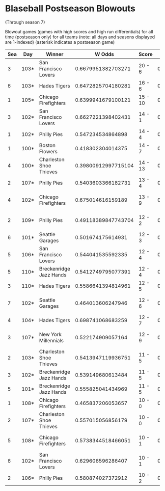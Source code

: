 # Blaseball Postseason Blowouts
(Through season 7)



Blowout games (games with high scores and high run differentials) for all time (postseason only) for all teams (note: all days and seasons displayed are 1-indexed) (asterisk indicates a postseason game)


| Sea | Day | Winner | W Odds | Score | L Odds | Loser | 
| ------ |------ |------ |------ |------ |------ |------ |
| 3 | 103* | San Francisco Lovers | 0.6679951382703271 | 20 - 6 | 0.33200486172967203 | Charleston Shoe Thieves | 
| 6 | 103* | Hades Tigers | 0.6472825704180281 | 16 - 6 | 0.35271742958197105 | Kansas City Breath Mints | 
| 1 | 105* | Chicago Firefighters | 0.6399941679100121 | 15 - 10 | 0.36000583208998704 | Boston Flowers | 
| 3 | 102* | San Francisco Lovers | 0.6627221398402431 | 14 - 1 | 0.337277860159756 | Charleston Shoe Thieves | 
| 1 | 102* | Philly Pies | 0.547234534864898 | 14 - 4 | 0.452765465135101 | Breckenridge Jazz Hands | 
| 1 | 100* | Boston Flowers | 0.418302304014375 | 14 - 7 | 0.581697695985624 | Yellowstone Magic | 
| 4 | 100* | Charleston Shoe Thieves | 0.39800912997715104 | 14 - 13 | 0.601990870022848 | Chicago Firefighters | 
| 2 | 107* | Philly Pies | 0.5403603366182731 | 13 - 4 | 0.459639663381726 | Breckenridge Jazz Hands | 
| 4 | 102* | Chicago Firefighters | 0.675014616159189 | 13 - 9 | 0.32498538384081005 | Charleston Shoe Thieves | 
| 2 | 109* | Philly Pies | 0.49118389847743704 | 12 - 2 | 0.5088161015225621 | Charleston Shoe Thieves | 
| 6 | 101* | Seattle Garages | 0.501674175614931 | 12 - 3 | 0.49832582438506806 | Philly Pies | 
| 5 | 106* | San Francisco Lovers | 0.544041535592335 | 12 - 4 | 0.455958464407664 | Chicago Firefighters | 
| 5 | 110* | Breckenridge Jazz Hands | 0.5412749795077391 | 12 - 4 | 0.45872502049226005 | Chicago Firefighters | 
| 3 | 110* | Hades Tigers | 0.5586641394814961 | 12 - 5 | 0.44133586051850304 | New York Millennials | 
| 7 | 102* | Seattle Garages | 0.464013606247946 | 12 - 6 | 0.535986393752053 | Charleston Shoe Thieves | 
| 4 | 104* | Hades Tigers | 0.698741068683259 | 12 - 7 | 0.30125893131674003 | Canada Moist Talkers | 
| 3 | 107* | New York Millennials | 0.522174909057164 | 12 - 9 | 0.47782509094283504 | San Francisco Lovers | 
| 2 | 103* | Charleston Shoe Thieves | 0.5413947119936751 | 11 - 5 | 0.45860528800632405 | Dallas Steaks | 
| 3 | 102* | Breckenridge Jazz Hands | 0.539149680613484 | 11 - 5 | 0.46085031938651505 | Hades Tigers | 
| 5 | 101* | Breckenridge Jazz Hands | 0.555825041434969 | 11 - 5 | 0.44417495856503103 | Hades Tigers | 
| 1 | 108* | Chicago Firefighters | 0.465837206053657 | 10 - 0 | 0.534162793946342 | Boston Flowers | 
| 2 | 107* | Charleston Shoe Thieves | 0.557015056856179 | 10 - 0 | 0.44298494314382003 | Boston Flowers | 
| 5 | 108* | Chicago Firefighters | 0.5738344518466051 | 10 - 1 | 0.426165548153394 | San Francisco Lovers | 
| 6 | 102* | San Francisco Lovers | 0.629606596286407 | 10 - 1 | 0.37039340371359303 | Breckenridge Jazz Hands | 
| 2 | 106* | Philly Pies | 0.580874027372912 | 10 - 2 | 0.419125972627087 | Breckenridge Jazz Hands | 


